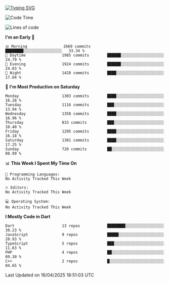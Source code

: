 
<a href="https://git.io/typing-svg"><img src="https://readme-typing-svg.demolab.com?font=Source+Code+Pro&pause=1000&random=false&width=435&lines=Hey+%F0%9F%A5%B6+iam+Yaskraz" alt="Typing SVG" /></a>
<!--START_SECTION:waka-->
![Code Time](http://img.shields.io/badge/Code%20Time-1%2C087%20hrs%2053%20mins-blue)

![Lines of code](https://img.shields.io/badge/From%20Hello%20World%20I%27ve%20Written-5.0%20million%20lines%20of%20code-blue)

**I'm an Early 🐤** 

```text
🌞 Morning                2669 commits        ████████░░░░░░░░░░░░░░░░░   33.34 % 
🌆 Daytime                1985 commits        ██████░░░░░░░░░░░░░░░░░░░   24.79 % 
🌃 Evening                1924 commits        ██████░░░░░░░░░░░░░░░░░░░   24.03 % 
🌙 Night                  1428 commits        ████░░░░░░░░░░░░░░░░░░░░░   17.84 % 
```
📅 **I'm Most Productive on Saturday** 

```text
Monday                   1303 commits        ████░░░░░░░░░░░░░░░░░░░░░   16.28 % 
Tuesday                  1116 commits        ███░░░░░░░░░░░░░░░░░░░░░░   13.94 % 
Wednesday                1358 commits        ████░░░░░░░░░░░░░░░░░░░░░   16.96 % 
Thursday                 833 commits         ███░░░░░░░░░░░░░░░░░░░░░░   10.40 % 
Friday                   1295 commits        ████░░░░░░░░░░░░░░░░░░░░░   16.18 % 
Saturday                 1381 commits        ████░░░░░░░░░░░░░░░░░░░░░   17.25 % 
Sunday                   720 commits         ██░░░░░░░░░░░░░░░░░░░░░░░   08.99 % 
```


📊 **This Week I Spent My Time On** 

```text
💬 Programming Languages: 
No Activity Tracked This Week

🔥 Editors: 
No Activity Tracked This Week

💻 Operating System: 
No Activity Tracked This Week
```

**I Mostly Code in Dart** 

```text
Dart                     13 repos            ████████░░░░░░░░░░░░░░░░░   30.23 % 
JavaScript               9 repos             █████░░░░░░░░░░░░░░░░░░░░   20.93 % 
TypeScript               5 repos             ███░░░░░░░░░░░░░░░░░░░░░░   11.63 % 
PHP                      4 repos             ██░░░░░░░░░░░░░░░░░░░░░░░   09.30 % 
C++                      2 repos             █░░░░░░░░░░░░░░░░░░░░░░░░   04.65 % 
```




 Last Updated on 16/04/2025 18:51:03 UTC
<!--END_SECTION:waka-->
